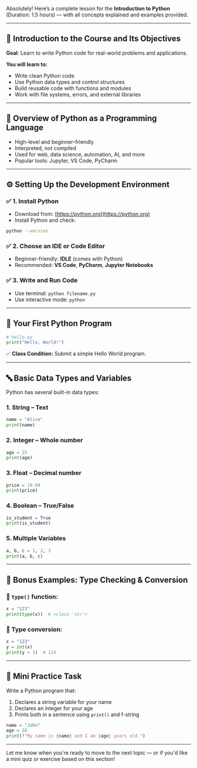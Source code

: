 Absolutely! Here’s a complete lesson for the **Introduction to Python** (Duration: 1.5 hours) — with all concepts explained and examples provided.

---

## 🐍 **Introduction to the Course and Its Objectives**
**Goal**: Learn to write Python code for real-world problems and applications.

**You will learn to:**
- Write clean Python code
- Use Python data types and control structures
- Build reusable code with functions and modules
- Work with file systems, errors, and external libraries

---

## 💬 **Overview of Python as a Programming Language**

- High-level and beginner-friendly
- Interpreted, not compiled
- Used for web, data science, automation, AI, and more
- Popular tools: Jupyter, VS Code, PyCharm

---

## ⚙️ **Setting Up the Development Environment**

### ✅ 1. Install Python
- Download from: [https://python.org](https://python.org)
- Install Python and check:
```bash
python --version
```

### ✅ 2. Choose an IDE or Code Editor
- Beginner-friendly: **IDLE** (comes with Python)
- Recommended: **VS Code**, **PyCharm**, **Jupyter Notebooks**

### ✅ 3. Write and Run Code
- Use terminal: `python filename.py`
- Use interactive mode: `python`

---

## 👋 **Your First Python Program**

```python
# hello.py
print("Hello, World!")
```

✅ **Class Condition:** Submit a simple Hello World program.

---

## 🔤 **Basic Data Types and Variables**

Python has several built-in data types:

### 1. **String** – Text

```python
name = "Alice"
print(name)
```

### 2. **Integer** – Whole number

```python
age = 25
print(age)
```

### 3. **Float** – Decimal number

```python
price = 19.99
print(price)
```

### 4. **Boolean** – True/False

```python
is_student = True
print(is_student)
```

### 5. **Multiple Variables**

```python
a, b, c = 1, 2, 3
print(a, b, c)
```

---

## 🧪 **Bonus Examples: Type Checking & Conversion**

### 🔹 `type()` function:

```python
x = "123"
print(type(x))  # <class 'str'>
```

### 🔹 Type conversion:

```python
x = "123"
y = int(x)
print(y + 1)  # 124
```

---

## 🧩 Mini Practice Task

Write a Python program that:
1. Declares a string variable for your name
2. Declares an integer for your age
3. Prints both in a sentence using `print()` and f-string

```python
name = "John"
age = 28
print(f"My name is {name} and I am {age} years old.")
```

---

Let me know when you're ready to move to the next topic — or if you'd like a mini quiz or exercise based on this section!